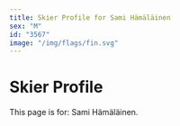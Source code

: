 ```yaml
---
title: Skier Profile for Sami Hämäläinen
sex: "M"
id: "3567"
image: "/img/flags/fin.svg" 
---
```


# Skier Profile

This page is for: Sami Hämäläinen.
    